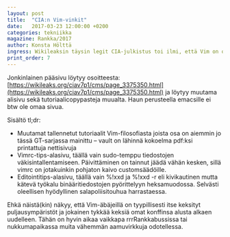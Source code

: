 ```yaml
---
layout: post
title:  "CIA:n Vim-vinkit"
date:   2017-03-23 12:00:00 +0200
categories: tekniikka
magazine: Rankka/2017
author: Konsta Hölttä
ingress: Wikileaksin täysin legit CIA-julkistus toi ilmi, että Vim on osa CIA:n(kin) "Hacking Toolseja". Vault 7:stä löytyi ainakin monta Vim-aiheista sivua. GT esittelee tässä lyhyesti mistä on kyse; muuta varten voi käydä lukemassa tarkemmin vaikka rrrRankkabussissa ajanvietteeksi.
print_order: 7
---
```

Jonkinlainen pääsivu löytyy osoitteesta: [https://wikileaks.org/ciav7p1/cms/page_3375350.html](https://wikileaks.org/ciav7p1/cms/page_3375350.html) ja löytyy muutama alisivu sekä tutoriaalicopypasteja muualta. Haun perusteella emacsille ei btw ole omaa sivua.

Sisältö tl;dr:

* Muutamat tallennetut tutoriaalit Vim-filosofiasta joista osa on aiemmin jo tässä GT-sarjassa mainittu – vault on lähinnä kokoelma pdf:ksi printattuja nettisivuja
* Vimrc-tips-alasivu, täällä vain sudo-temppu tiedostojen väkisintallentamiseen. Päivittäminen on tainnut jäädä vähän kesken, sillä vimrc on jotakuinkin pohjaton kaivo customsäädöille.
* Editointitips-alasivu, täällä vain %!xxd ja %!xxd -r eli kivikautinen mutta kätevä työkalu binääritiedostojen pyörittelyyn heksamuodossa. Selvästi oleellisen hyödyllinen salapoliisitouhua harrastaessa.

Ehkä näistä(kin) näkyy, että Vim-äbäjeillä on tyypillisesti itse keksityt puljausympäristöt ja jokainen tykkää keksiä omat konffinsa alusta alkaen uudelleen. Tähän on hyvin aikaa vaikkapa rrrRankkabussissa tai nukkumapaikassa muita vähemmän aamuvirkkuja odotellessa.
